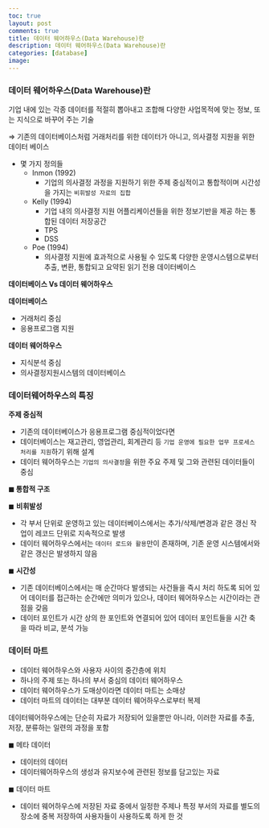 ```yaml
---
toc: true
layout: post
comments: true
title: 데이터 웨어하우스(Data Warehouse)란
description: 데이터 웨어하우스(Data Warehouse)란
categories: [database]
image: 
---
```



### 데이터 웨어하우스(Data Warehouse)란

기업 내에 있는 각종 데이터를 적절히 뽑아내고 조합해 다양한 사업목적에 맞는 정보, 또는 지식으로 바꾸어 주는 기술

⇒ 기존의 데이터베이스처럼 거래처리를 위한 데이터가 아니고, 의사결정 지원을 위한 데이터 베이스

- 몇 가지 정의들
    - Inmon (1992)
        - 기업의 의사결정 과정을 지원하기 위한 주제 중심적이고 통합적이며 시간성을 가지는 `비휘발성 자료의 집합`
    - Kelly (1994)
        - 기업 내의 의사결정 지원 어플리케이션들을 위한 정보기반을 제공 하는 통합된 데이터 저장공간
        - TPS
        - DSS
    - Poe (1994)
        - 의사결정 지원에 효과적으로 사용될 수 있도록 다양한 운영시스템으로부터 추출, 변환, 통합되고 요약된 읽기 전용 데이터베이스
    

**데이터베이스 Vs 데이터 웨어하우스**

**데이터베이스** 

- 거래처리 중심
- 응용프로그램 지원

**데이터 웨어하우스**

- 지식분석 중심
- 의사결정지원시스템의 데이터베이스

### 데이터웨어하우스의 특징

**주제 중심적**

- 기존의 데이터베이스가 응용프로그램 중심적이었다면
- 데이터베이스는 재고관리, 영업관리, 회계관리 등 `기업 운영에 필요한 업무 프로세스 처리를 지원`하기 위해 설계
- 데이터 웨어하우스는 `기업의 의사결정`을 위한 주요 주제 및 그와 관련된 데이터들이 중심

**◼ 통합적 구조**

◼ **비휘발성**

- 각 부서 단위로 운영하고 있는 데이터베이스에서는 추가/삭제/변경과 같은 갱신 작업이 레코드 단위로 지속적으로 발생
- 데이터 웨어하우스에서는 `데이터 로드와 활용`만이 존재하며, 기존 운영 시스템에서와 같은 갱신은 발생하지 않음

◼ **시간성**

- 기존 데이터베이스에서는 매 순간마다 발생되는 사건들을 즉시 처리 하도록 되어 있어 데이터를 접근하는 순간에만 의미가 있으나, 데이터 웨어하우스는 시간이라는 관점을 갖음
- 데이터 포인트가 시간 상의 한 포인트와 연결되어 있어 데이터 포인트들을 시간 축을 따라 비교, 분석 가능

### 데이터 마트

- 데이터 웨어하우스와 사용자 사이의 중간층에 위치
- 하나의 주제 또는 하나의 부서 중심의 데이터 웨어하우스
- 데이터 웨어하우스가 도매상이라면 데이터 마트는 소매상
- 데이터 마트의 데이터는 대부분 데이터 웨어하우스로부터 복제

데이터웨어하우스에는 단순히 자료가 저장되어 있을뿐만 아니라, 이러한 자료를 추출, 저장, 분류하는 일련의 과정을 포함

◼ 메타 데이터

- 데이터의 데이터
- 데이터웨어하우스의 생성과 유지보수에 관련된 정보를 담고있는 자료

◼ 데이터 마트

- 데이터 웨어하우스에 저장된 자료 중에서 일정한 주제나 특정 부서의 자료를 별도의 장소에 중복 저장하여 사용자들이 사용하도록 하게 한 것